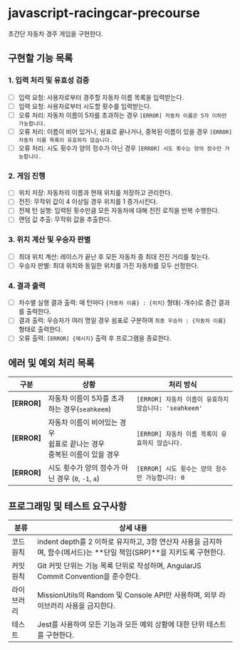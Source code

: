 # javascript-racingcar-precourse
초간단 자동차 경주 게임을 구현한다.

## 구현할 기능 목록

### 1. 입력 처리 및 유효성 검증
- [ ] 입력 요청: 사용자로부터 경주할 자동차 이름 목록을 입력받는다.
- [ ] 입력 요청: 사용자로부터 시도할 횟수를 입력받는다.
- [ ] 오류 처리: 자동차 이름이 5자를 초과하는 경우 `[ERROR] 자동차 이름은 5자 이하만 가능합니다.`
- [ ] 오류 처리: 이름이 비어 있거나, 쉼표로 끝나거나, 중복된 이름이 있을 경우 `[ERROR] 자동차 이름 목록이 유효하지 않습니다.`
- [ ] 오류 처리: 시도 횟수가 양의 정수가 아닌 경우 `[ERROR] 시도 횟수는 양의 정수만 가능합니다.`

### 2. 게임 진행
- [ ] 위치 저장: 자동차의 이름과 현재 위치를 저장하고 관리한다.
- [ ] 전진: 무작위 값이 4 이상일 경우 위치를 1 증가시킨다.
- [ ] 전체 턴 실행: 입력된 횟수만큼 모든 자동차에 대해 전진 로직을 반복 수행한다.
- [ ] 랜덤 값 추출: 무작위 값을 추출한다.

### 3. 위치 계산 및 우승자 판별
- [ ] 최대 위치 계산: 레이스가 끝난 후 모든 자동차 중 최대 전진 거리를 찾는다.
- [ ] 우승자 판별: 최대 위치와 동일한 위치를 가진 자동차를 모두 선정한다.

### 4. 결과 출력
- [ ] 차수별 실행 결과 출력: 매 턴마다 `{자동차 이름} : {위치}` 형태(`-`개수)로 중간 결과를 출력한다.
- [ ] 결과 출력: 우승자가 여러 명일 경우 쉼표로 구분하여 `최종 우승자 : {자동차 이름}` 형태로 출력한다.
- [ ] 오류 출력: `[ERROR] {메시지}` 출력 후 프로그램을 종료한다.

## 에러 및 예외 처리 목록

| 구분 | 상황 | 처리 방식 |
|------|------|------------|
| **[ERROR]** | 자동차 이름이 5자를 초과하는 경우(`seahkeem`) | `[ERROR] 자동차 이름이 유효하지 않습니다: 'seahkeem'` |
| **[ERROR]** | 자동차 이름이 비어있는 경우 <br> 쉼표로 끝나는 경우 <br> 중복된 이름이 있을 경우 | `[ERROR] 자동차 이름 목록이 유효하지 않습니다. ` |
| **[ERROR]** | 시도 횟수가 양의 정수가 아닌 경우 (`0`, `-1`, `a`) | `[ERROR] 시도 횟수는 양의 정수만 가능합니다: 0` |
			
## 프로그래밍 및 테스트 요구사항
| 분류 | 상세 내용 |
|------|------------|
| 코드 원칙 | indent depth를 2 이하로 유지하고, 3항 연산자 사용을 금지하며, 함수(메서드)는 **단일 책임(SRP)**을 지키도록 구현한다. |
| 커밋 원칙 | Git 커밋 단위는 기능 목록 단위로 작성하며, AngularJS Commit Convention을 준수한다. |
| 라이브러리 | MissionUtils의 Random 및 Console API만 사용하며, 외부 라이브러리 사용을 금지한다. |
| 테스트 | Jest를 사용하여 모든 기능과 모든 예외 상황에 대한 단위 테스트를 구현한다. |
